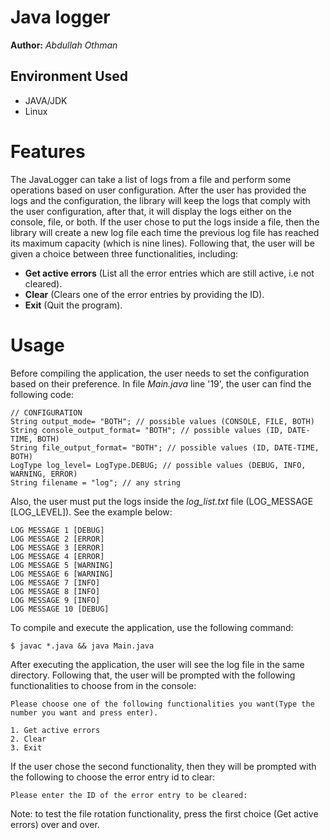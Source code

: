 # Java logger
**Author:** *Abdullah Othman*


## Environment Used
- JAVA/JDK
- Linux

# Features
The JavaLogger can take a list of logs from a file and perform some operations based on user configuration. After the user has provided the logs and the configuration, the library will keep the logs that comply with the user configuration, after that, it will display the logs either on the console, file, or both. If the user chose to put the logs inside a file, then the library will create a new log file each time the previous log file has reached its maximum capacity (which is nine lines). Following that, the user will be given a choice between three functionalities, including:
- **Get active errors** (List all the error entries which are still active, i.e not cleared).
- **Clear** (Clears one of the error entries by providing the ID).
- **Exit** (Quit the program).

# Usage
Before compiling the application, the user needs to set the configuration based on their preference. In file *Main.java* line '19', the user can find the following code:
```
// CONFIGURATION 
String output_mode= "BOTH"; // possible values (CONSOLE, FILE, BOTH)
String console_output_format= "BOTH"; // possible values (ID, DATE-TIME, BOTH)
String file_output_format= "BOTH"; // possible values (ID, DATE-TIME, BOTH)
LogType log_level= LogType.DEBUG; // possible values (DEBUG, INFO, WARNING, ERROR)
String filename = "log"; // any string
```

Also, the user must put the logs inside the *log_list.txt* file (LOG_MESSAGE [LOG_LEVEL]). See the example below:
```
LOG MESSAGE 1 [DEBUG]
LOG MESSAGE 2 [ERROR]
LOG MESSAGE 3 [ERROR]
LOG MESSAGE 4 [ERROR]
LOG MESSAGE 5 [WARNING]
LOG MESSAGE 6 [WARNING]
LOG MESSAGE 7 [INFO]
LOG MESSAGE 8 [INFO]
LOG MESSAGE 9 [INFO]
LOG MESSAGE 10 [DEBUG]
```

To compile and execute the application, use the following command:
```
$ javac *.java && java Main.java
```

After executing the application, the user will see the log file in the same directory. Following that, the user will be prompted with the following functionalities to choose from in the console:
```
Please choose one of the following functionalities you want(Type the number you want and press enter).

1. Get active errors
2. Clear
3. Exit
```
If the user chose the  second functionality, then they will be prompted with the following to choose the error entry id to clear:
```
Please enter the ID of the error entry to be cleared: 

```

Note: to test the file rotation functionality, press the first choice (Get active errors) over and over.
